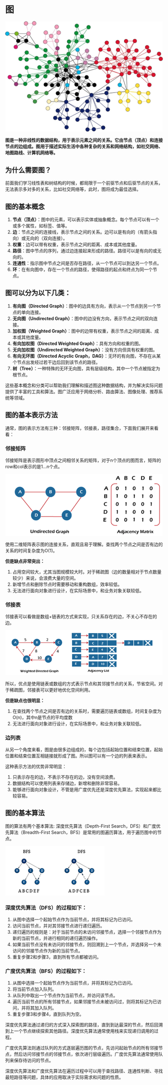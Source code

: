 # 图

![graph](../../../resources/images/graph.jpeg)

**图是一种非线性的数据结构，用于表示元素之间的关系。它由节点（顶点）和连接节点的边组成。图用于描述实际生活中各种复杂的关系和网络结构，如社交网络、地图路线、计算机网络等。**

## 为什么需要图？

前面我们学习线性表和树结构的时候，都局限于一个前驱节点和后驱节点的关系，无法表示多对多的关系，比如社交网络等，此时，图将成为最佳选择。

## 图的基本概念

1. **节点（顶点）**：图中的元素，可以表示实体或抽象概念。每个节点可以有一个或多个属性，如标签、值等。
2. **边**：节点之间的连接线，表示节点之间的关系。边可以是有向的（有箭头指向）或无向的（双向连接）。
3. **权重**：边可以带有权重，表示节点之间的距离、成本或其他度量。
4. **路径**：图中节点的序列，通过边连接起来形成的路径。路径可以是有向的或无向的。
5. **连通性**：指示图中节点之间是否存在路径，从一个节点可以到达另一个节点。
6. **环**：在有向图中，存在一个节点的路径，使得路径的起点和终点为同一个节点。

## 图可以分为以下几类：
1. **有向图（Directed Graph）**：图中的边具有方向，表示从一个节点到另一个节点的单向连接。
2. **无向图（Undirected Graph）**：图中的边没有方向，表示节点之间的双向连接。
3. **加权图（Weighted Graph）**：图中的边带有权重，表示节点之间的距离、成本或其他度量。
4. **有向加权图（Directed Weighted Graph）**：具有方向和权重的图。
5. **无向加权图（Undirected Weighted Graph）**：没有方向但具有权重的图。
6. **有向无环图（Directed Acyclic Graph，DAG）**：无环的有向图，不存在从某个节点出发经过若干边后回到该节点的路径。
7. **树（Tree）**：一种特殊的无环无向图，具有层级结构，其中一个节点被指定为根节点。

这些基本概念和分类可以帮助我们理解和描述图这种数据结构，并为解决实际问题提供了丰富的工具和算法。图广泛应用于网络分析、路由算法、图像处理、推荐系统等领域。


## 图的基本表示方法

通常，图的表示方法有三种：邻接矩阵，邻接表，路径集合，下面我们展开来看看：

### 邻接矩阵

邻接矩阵是表示图形中顶点之间相邻关系的矩阵，对于n个顶点的图而言，矩阵的row和col表示的是1...n个点。

![grap adjacent matrix](../../../resources/images/graph-adjacent-matrix.png)

使用二维矩阵表示图的连接关系，直观且易于理解。查找两个节点之间是否有边的关系的时间复杂度为O(1)。

**但是缺点非常突出：**
1. 占用空间较大，尤其当图规模较大时。对于稀疏图（边的数量相对于节点数量较少）来说，会浪费大量的空间。
2. 新增节点和删除节点时需要移动和重构数组，效率较低。
3. 无法进行面向对象进行设计，在实际场景中，和业务对象关联较低。

### 邻接表

邻接表可以看做是数组+链表的方式来实现，只关系存在的边，不关心不存在的边。

![grap adjacent table](../../../resources/images/graph-adjacent-table.png)

所以，优点是使用链表或数组的方式表示节点和其邻接节点的关系，节省空间。对于稀疏图，邻接表可以更好地优化空间利用。

**但是缺点也很明显：**
1. 在查找两个节点之间是否有边的关系时，需要遍历链表或数组，时间复杂度为O(n)，其中n是节点的平均度数
2. 无法进行面向对象进行设计，在实际场景中，和业务对象关联较低。

### 边列表

从另一个角度来看，图是由很多边组成的，每个边包括起始位置和结束位置，起始位置和结束位置互相链接就形成了图。所以图可以有一个边的列表来表示。

这种表示方法的优势非常明显：
1. 只表示存在的边，不表示不存在的边，没有空间浪费。
2. 数据结构可以使用列表来存储边，新增和删除非常容易。
3. 能够进行面向对象设计，不管是用广度优先还是深度优先算法，实现起来都比较容易。

## 图的基本算法

图的算法有两个基本算法: 深度优先算法（Depth-First Search，DFS）和广度优先算法（Breadth-First Search，BFS）是常用的图遍历算法，用于遍历图中的节点。

![bfs-vs-dfs](../../../resources/images/bfs-vs-dfs.png)

### 深度优先算法（DFS）的过程如下：
1. 从图中选择一个起始节点作为当前节点，并将其标记为已访问。
2. 访问当前节点，并对其邻接节点进行递归遍历。
3. 递归遍历的规则是：对于当前节点的未访问邻接节点，选择一个邻接节点作为新的当前节点，并进行相同的递归遍历操作。
4. 如果当前节点没有未访问的邻接节点，则回溯到上一个节点，并选择另一个未访问的邻接节点作为新的当前节点。
5. 重复步骤2和步骤3，直到所有节点都被访问。

### 广度优先算法（BFS）的过程如下：
1. 从图中选择一个起始节点作为当前节点，并将其标记为已访问。
2. 将当前节点加入队列。
3. 从队列中取出一个节点作为当前节点，并访问该节点。
4. 遍历当前节点的所有邻接节点，如果邻接节点未被访问过，则将其标记为已访问，并将其加入队列。
5. 重复步骤3和步骤4，直到队列为空。

深度优先算法通过递归的方式深入探索图的路径，直到到达最深的节点，然后回溯到上一个节点继续探索其他路径。深度优先算法通常使用栈来实现递归调用的过程。

广度优先算法则通过队列的方式逐层遍历图的节点，先访问起始节点的所有邻接节点，然后访问邻接节点的邻接节点，依次进行层级遍历。广度优先算法通常使用队列来保存待访问的节点。

深度优先算法和广度优先算法在遍历过程中可以用于查找路径、连通性判断、寻找最短路径等问题，具体的应用取决于实际需求和问题的性质。
